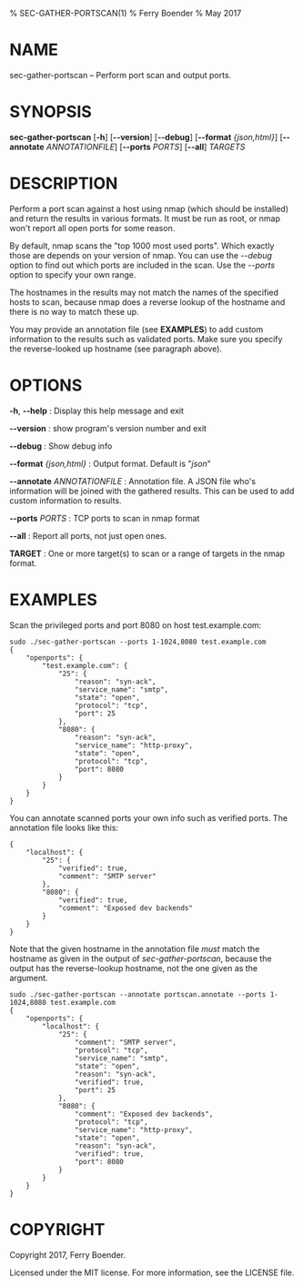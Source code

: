 % SEC-GATHER-PORTSCAN(1)
% Ferry Boender
% May 2017

<!---
Convert with pandoc to Groff man format:

pandoc this.md -s -t man > this.1
--->

# NAME

sec-gather-portscan – Perform port scan and output ports.

# SYNOPSIS

 **sec-gather-portscan** [**-h**] [**--version**] [**--debug**] [**--format** *{json,html}*] [**--annotate** *ANNOTATIONFILE*] [**--ports** *PORTS*] [**--all**] *TARGETS*

# DESCRIPTION

Perform a port scan against a host using nmap (which should be installed) and
return the results in various formats. It must be run as root, or nmap won't
report all open ports for some reason. 

By default, nmap scans the "top 1000 most used ports". Which exactly those are
depends on your version of nmap. You can use the *--debug* option to find out
which ports are included in the scan. Use the *--ports* option to specify your
own range.

The hostnames in the results may not match the names of the specified hosts to
scan, because nmap does a reverse lookup of the hostname and there is no way
to match these up.

You may provide an annotation file (see **EXAMPLES**) to add custom
information to the results such as validated ports. Make sure you specify the
reverse-looked up hostname (see paragraph above).

# OPTIONS

**-h**, **--help**
:   Display this help message and exit

**--version**
:   show program's version number and exit

**--debug**
:   Show debug info

**--format** *{json,html}*
:   Output format. Default is "*json*"

**--annotate** *ANNOTATIONFILE*
:   Annotation file. A JSON file who's information will be joined with the gathered results. This can be used to add custom information to results.

**--ports** *PORTS*
:   TCP ports to scan in nmap format

**--all**
:   Report all ports, not just open ones.

**TARGET**
:   One or more target(s) to scan or a range of targets in the nmap format.


# EXAMPLES

Scan the privileged ports and port 8080 on host test.example.com:

    sudo ./sec-gather-portscan --ports 1-1024,8080 test.example.com
    {
        "openports": {
            "test.example.com": {
                "25": {
                    "reason": "syn-ack", 
                    "service_name": "smtp", 
                    "state": "open", 
                    "protocol": "tcp", 
                    "port": 25
                }, 
                "8080": {
                    "reason": "syn-ack", 
                    "service_name": "http-proxy", 
                    "state": "open", 
                    "protocol": "tcp", 
                    "port": 8080
                }
            }
        }
    }

You can annotate scanned ports your own info such as verified ports. The annotation file
looks like this:

    {
        "localhost": {
            "25": {
                "verified": true,
                "comment": "SMTP server"
            },
            "8080": {
                "verified": true,
                "comment": "Exposed dev backends"
            }
        }
    }

Note that the given hostname in the annotation file *must* match the hostname
as given in the output of *sec-gather-portscan*, because the output has the
reverse-lookup hostname, not the one given as the argument.

    sudo ./sec-gather-portscan --annotate portscan.annotate --ports 1-1024,8080 test.example.com
    {
        "openports": {
            "localhost": {
                "25": {
                    "comment": "SMTP server", 
                    "protocol": "tcp", 
                    "service_name": "smtp", 
                    "state": "open", 
                    "reason": "syn-ack", 
                    "verified": true, 
                    "port": 25
                }, 
                "8080": {
                    "comment": "Exposed dev backends", 
                    "protocol": "tcp", 
                    "service_name": "http-proxy", 
                    "state": "open", 
                    "reason": "syn-ack", 
                    "verified": true, 
                    "port": 8080
                }
            }
        }
    }

# COPYRIGHT

Copyright 2017, Ferry Boender.

Licensed under the MIT license. For more information, see the LICENSE file.
